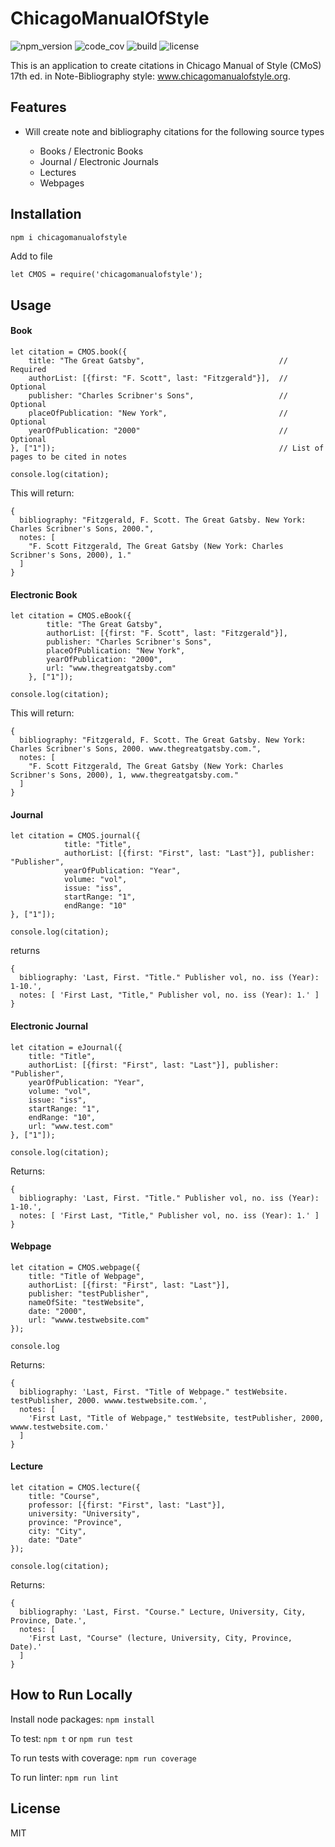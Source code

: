 # ChicagoManualOfStyle

![npm_version](https://img.shields.io/npm/v/chicagomanualofstyle)
![code_cov](https://img.shields.io/codecov/c/github/SoorajModi/ChicagoManualOfStyle)
![build](https://img.shields.io/github/workflow/status/SoorajModi/ChicagoManualOfStyle/Main)
![license](https://img.shields.io/badge/license-MIT-brightgreen)

This is an application to create citations in Chicago Manual of Style (CMoS) 17th ed. in Note-Bibliography style: www.chicagomanualofstyle.org.

## Features

- Will create note and bibliography citations for the following source types

    - Books / Electronic Books
    - Journal / Electronic Journals
    - Lectures
    - Webpages
    
## Installation

```bash
npm i chicagomanualofstyle
```

Add to file

```
let CMOS = require('chicagomanualofstyle');
```

## Usage

#### Book

```
let citation = CMOS.book({
    title: "The Great Gatsby",                              // Required
    authorList: [{first: "F. Scott", last: "Fitzgerald"}],  // Optional
    publisher: "Charles Scribner's Sons",                   // Optional
    placeOfPublication: "New York",                         // Optional
    yearOfPublication: "2000"                               // Optional
}, ["1"]);                                                  // List of pages to be cited in notes

console.log(citation);
```

This will return:

```
{
  bibliography: "Fitzgerald, F. Scott. The Great Gatsby. New York: Charles Scribner's Sons, 2000.",
  notes: [
    "F. Scott Fitzgerald, The Great Gatsby (New York: Charles Scribner's Sons, 2000), 1."
  ]
}
```

#### Electronic Book

```
let citation = CMOS.eBook({
        title: "The Great Gatsby",
        authorList: [{first: "F. Scott", last: "Fitzgerald"}],
        publisher: "Charles Scribner's Sons",
        placeOfPublication: "New York",
        yearOfPublication: "2000",
        url: "www.thegreatgatsby.com"
    }, ["1"]);

console.log(citation);
```

This will return:

```
{
  bibliography: "Fitzgerald, F. Scott. The Great Gatsby. New York: Charles Scribner's Sons, 2000. www.thegreatgatsby.com.",
  notes: [
    "F. Scott Fitzgerald, The Great Gatsby (New York: Charles Scribner's Sons, 2000), 1, www.thegreatgatsby.com."
  ]
}
```

#### Journal

```
let citation = CMOS.journal({
            title: "Title", 
            authorList: [{first: "First", last: "Last"}], publisher: "Publisher",
            yearOfPublication: "Year", 
            volume: "vol", 
            issue: "iss", 
            startRange: "1", 
            endRange: "10"
}, ["1"]);

console.log(citation);
```

returns

```
{
  bibliography: 'Last, First. "Title." Publisher vol, no. iss (Year): 1-10.',
  notes: [ 'First Last, "Title," Publisher vol, no. iss (Year): 1.' ]
}
```

#### Electronic Journal

```
let citation = eJournal({
    title: "Title", 
    authorList: [{first: "First", last: "Last"}], publisher: "Publisher",
    yearOfPublication: "Year", 
    volume: "vol", 
    issue: "iss", 
    startRange: "1",
    endRange: "10",
    url: "www.test.com"
}, ["1"]);

console.log(citation);
```

Returns:

```
{
  bibliography: 'Last, First. "Title." Publisher vol, no. iss (Year): 1-10.',
  notes: [ 'First Last, "Title," Publisher vol, no. iss (Year): 1.' ]
}
```

#### Webpage

```
let citation = CMOS.webpage({
    title: "Title of Webpage",
    authorList: [{first: "First", last: "Last"}],
    publisher: "testPublisher",
    nameOfSite: "testWebsite",
    date: "2000",
    url: "wwww.testwebsite.com"
});

console.log
```

Returns:

```
{
  bibliography: 'Last, First. "Title of Webpage." testWebsite. testPublisher, 2000. wwww.testwebsite.com.',
  notes: [
    'First Last, "Title of Webpage," testWebsite, testPublisher, 2000, wwww.testwebsite.com.'
  ]
}
```

#### Lecture

```
let citation = CMOS.lecture({
    title: "Course",
    professor: [{first: "First", last: "Last"}],
    university: "University",
    province: "Province",
    city: "City",
    date: "Date"
});

console.log(citation);
```

Returns:

```
{
  bibliography: 'Last, First. "Course." Lecture, University, City, Province, Date.',
  notes: [
    'First Last, "Course" (lecture, University, City, Province, Date).'
  ]
}
```

## How to Run Locally

Install node packages: `npm install`

To test: `npm t` or `npm run test`

To run tests with coverage: `npm run coverage`

To run linter: `npm run lint`

## License

MIT
